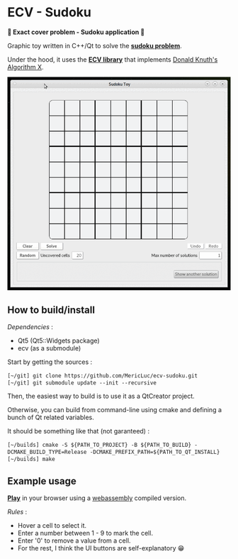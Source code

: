 # ECV - Sudoku

**:star2: Exact cover problem - Sudoku application :star2:**

Graphic toy written in C++/Qt to solve the [**sudoku problem**](https://en.wikipedia.org/wiki/sudoku).

Under the hood, it uses the [**ECV library**](https://github.com/MericLuc/ecv) that implements [Donald Knuth's Algorithm X](https://arxiv.org/pdf/cs/0011047v1.pdf). 

![example](imgs/example.gif)

## How to build/install

_Dependencies_ : 
  - Qt5 (Qt5::Widgets package)
  - ecv (as a submodule)

Start by getting the sources :

```
[~/git] git clone https://github.com/MericLuc/ecv-sudoku.git
[~/git] git submodule update --init --recursive
```

Then, the easiest way to build is to use it as a QtCreator project.

Otherwise, you can build from command-line using cmake and defining a bunch of Qt related variables.

It should be something like that (not garanteed) : 

```
[~/builds] cmake -S ${PATH_TO_PROJECT} -B ${PATH_TO_BUILD} -DCMAKE_BUILD_TYPE=Release -DCMAKE_PREFIX_PATH=${PATH_TO_QT_INSTALL}
[~/builds] make
```

## Example usage

[**Play**](https://mericluc.github.io/ecv/sudoku/app.html) in your browser using a [webassembly](https://webassembly.org/) compiled version.

_Rules_ : 
  - Hover a cell to select it.
  - Enter a number between 1 - 9 to mark the cell.
  - Enter '0' to remove a value from a cell.
  - For the rest, I think the UI buttons are self-explanatory 😁
